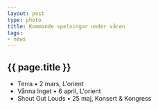 ```yaml
---
layout: post
type: photo
title: Kommande spelningar under våren
tags:
- news
---
```


## {{ page.title }}

* Terra • 2 mars, L'orient
* Vånna Inget • 6 april, L'orient
* Shout Out Louds • 25 maj, Konsert & Kongress
